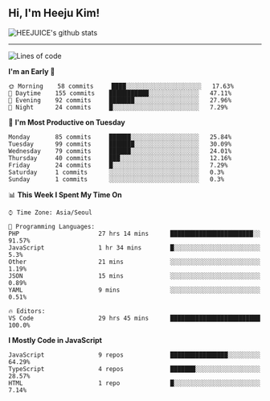 ## Hi, I'm Heeju Kim!

![HEEJUICE's github stats](https://github-readme-stats.vercel.app/api?username=HEEJUICE&show_icons=true)

---
<!--START_SECTION:waka-->
![Lines of code](https://img.shields.io/badge/From%20Hello%20World%20I%27ve%20Written-8.1%20million%20lines%20of%20code-blue)

**I'm an Early 🐤** 

```text
🌞 Morning    58 commits     ████░░░░░░░░░░░░░░░░░░░░░   17.63% 
🌆 Daytime    155 commits    ███████████░░░░░░░░░░░░░░   47.11% 
🌃 Evening    92 commits     ███████░░░░░░░░░░░░░░░░░░   27.96% 
🌙 Night      24 commits     █░░░░░░░░░░░░░░░░░░░░░░░░   7.29%

```
📅 **I'm Most Productive on Tuesday** 

```text
Monday       85 commits     ██████░░░░░░░░░░░░░░░░░░░   25.84% 
Tuesday      99 commits     ███████░░░░░░░░░░░░░░░░░░   30.09% 
Wednesday    79 commits     ██████░░░░░░░░░░░░░░░░░░░   24.01% 
Thursday     40 commits     ███░░░░░░░░░░░░░░░░░░░░░░   12.16% 
Friday       24 commits     █░░░░░░░░░░░░░░░░░░░░░░░░   7.29% 
Saturday     1 commits      ░░░░░░░░░░░░░░░░░░░░░░░░░   0.3% 
Sunday       1 commits      ░░░░░░░░░░░░░░░░░░░░░░░░░   0.3%

```


📊 **This Week I Spent My Time On** 

```text
⌚︎ Time Zone: Asia/Seoul

💬 Programming Languages: 
PHP                      27 hrs 14 mins      ███████████████████████░░   91.57% 
JavaScript               1 hr 34 mins        █░░░░░░░░░░░░░░░░░░░░░░░░   5.3% 
Other                    21 mins             ░░░░░░░░░░░░░░░░░░░░░░░░░   1.19% 
JSON                     15 mins             ░░░░░░░░░░░░░░░░░░░░░░░░░   0.89% 
YAML                     9 mins              ░░░░░░░░░░░░░░░░░░░░░░░░░   0.51%

🔥 Editors: 
VS Code                  29 hrs 45 mins      █████████████████████████   100.0%

```

**I Mostly Code in JavaScript** 

```text
JavaScript               9 repos             ████████████████░░░░░░░░░   64.29% 
TypeScript               4 repos             ███████░░░░░░░░░░░░░░░░░░   28.57% 
HTML                     1 repo              █░░░░░░░░░░░░░░░░░░░░░░░░   7.14%

```



<!--END_SECTION:waka-->
